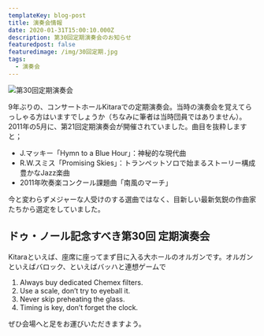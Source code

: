 ```yaml
---
templateKey: blog-post
title: 演奏会情報
date: 2020-01-31T15:00:10.000Z
description: 第30回定期演奏会のお知らせ
featuredpost: false
featuredimage: /img/30回定期.jpg
tags:
  - 演奏会
---
```

![第30回定期演奏会](/img/30回定期.jpg "第30回定期演奏会")

9年ぶりの、コンサートホールKitaraでの定期演奏会。当時の演奏会を覚えてらっしゃる方はいますでしょうか（ちなみに筆者は当時団員ではありません）。2011年の5月に、第21回定期演奏会が開催されていました。曲目を抜粋しますと；

* J.マッキー「Hymn to a Blue Hour」：神秘的な現代曲
* R.W.スミス「Promising Skies」：トランペットソロで始まるストーリー構成豊かなJazz楽曲
* 2011年吹奏楽コンクール課題曲「南風のマーチ」

今と変わらずメジャーな人受けのする選曲ではなく、目新しい最新気鋭の作曲家たちから選定をしていました。



## ドゥ・ノール記念すべき第30回 定期演奏会

Kitaraといえば、座席に座ってまず目に入る大ホールのオルガンです。オルガンといえばバロック、といえばバッハと連想ゲームで

1. Always buy dedicated Chemex filters.
2. Use a scale, don’t try to eyeball it.
3. Never skip preheating the glass.
4. Timing is key, don’t forget the clock.

ぜひ会場へと足をお運びいただきますよう。
